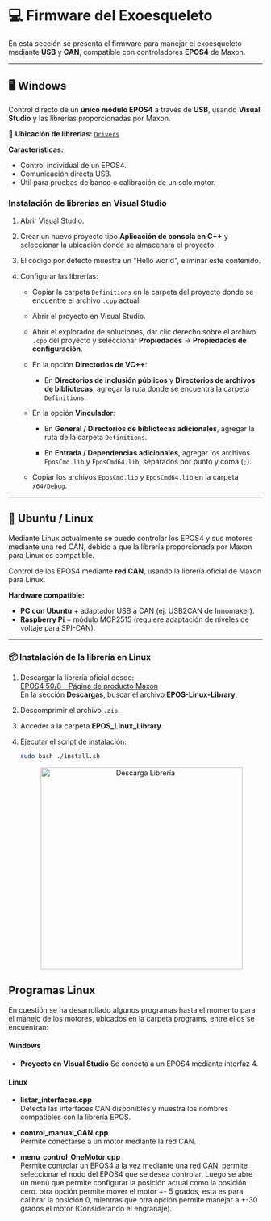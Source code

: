 # 💻 Firmware del Exoesqueleto

En esta sección se presenta el firmware para manejar el exoesqueleto mediante **USB** y **CAN**, compatible con controladores **EPOS4** de Maxon.  

---

## 🖥️ Windows  
Control directo de un **único módulo EPOS4** a través de **USB**, usando **Visual Studio** y las librerías proporcionadas por Maxon.  

📂 **Ubicación de librerías:** [`Drivers`](../Drivers)  

**Características:**
- Control individual de un EPOS4.
- Comunicación directa USB.
- Útil para pruebas de banco o calibración de un solo motor.

### Instalación de librerías en Visual Studio

1. Abrir Visual Studio.

2. Crear un nuevo proyecto tipo **Aplicación de consola en C++** y seleccionar la ubicación donde se almacenará el proyecto.

3. El código por defecto muestra un "Hello world", eliminar este contenido.

4. Configurar las librerías:

   - Copiar la carpeta `Definitions` en la carpeta del proyecto donde se encuentre el archivo `.cpp` actual.

   - Abrir el proyecto en Visual Studio.

   - Abrir el explorador de soluciones, dar clic derecho sobre el archivo `.cpp` del proyecto y seleccionar **Propiedades** → **Propiedades de configuración**.

   - En la opción **Directorios de VC++**:

     - En **Directorios de inclusión públicos** y **Directorios de archivos de bibliotecas**, agregar la ruta donde se encuentra la carpeta `Definitions`.

   - En la opción **Vinculador**:

     - En **General / Directorios de bibliotecas adicionales**, agregar la ruta de la carpeta `Definitions`.

     - En **Entrada / Dependencias adicionales**, agregar los archivos `EposCmd.lib` y `EposCmd64.lib`, separados por punto y coma (`;`).

   - Copiar los archivos `EposCmd.lib` y `EposCmd64.lib` en la carpeta `x64/Debug`.
---

## 🐧 Ubuntu / Linux 
Mediante Linux actualmente se puede controlar los EPOS4 y sus motores mediante una red CAN, debido a que la librería proporcionada por Maxon para Linux es compatible. 

Control de los EPOS4 mediante **red CAN**, usando la librería oficial de Maxon para Linux.  

**Hardware compatible:**
- **PC con Ubuntu** + adaptador USB a CAN (ej. USB2CAN de Innomaker).
- **Raspberry Pi** + módulo MCP2515 (requiere adaptación de niveles de voltaje para SPI-CAN).

---

### 📦 Instalación de la librería en Linux
1. Descargar la librería oficial desde:  
   [EPOS4 50/8 - Página de producto Maxon](https://www.maxongroup.com/maxon/view/product/control/Positionierung/EPOS-4/504384)  
   En la sección **Descargas**, buscar el archivo **EPOS-Linux-Library**.

2. Descomprimir el archivo `.zip`.

3. Acceder a la carpeta **EPOS_Linux_Library**.

4. Ejecutar el script de instalación:
   ```bash
   sudo bash ./install.sh
    ```

   <p align="center">
     <img src="src/instalar.png" alt="Descarga Librería" width="400"/>
   </p>


## Programas Linux  

En cuestión se ha desarrollado algunos programas hasta el momento para el manejo de los motores, ubicados en la carpeta programs, entre ellos se encuentran: 


#### Windows

- **Proyecto en Visual Studio**
  Se conecta a un EPOS4 mediante interfaz 4. 

#### Linux

- **listar_interfaces.cpp**  
  Detecta las interfaces CAN disponibles y muestra los nombres compatibles con la librería EPOS.  

- **control_manual_CAN.cpp**  
  Permite conectarse a un motor mediante la red CAN. 

- **menu_control_OneMotor.cpp**  
  Permite controlar un EPOS4 a la vez mediante una red CAN, permite seleccionar el nodo del EPOS4 que se desea controlar. Luego se abre un menú que permite configurar la posición actual como la posición cero. otra opción permite mover el motor +- 5 grados, esta es para calibrar la posición 0, mientras que otra opción permite manejar a +-30 grados el motor (Considerando el engranaje).